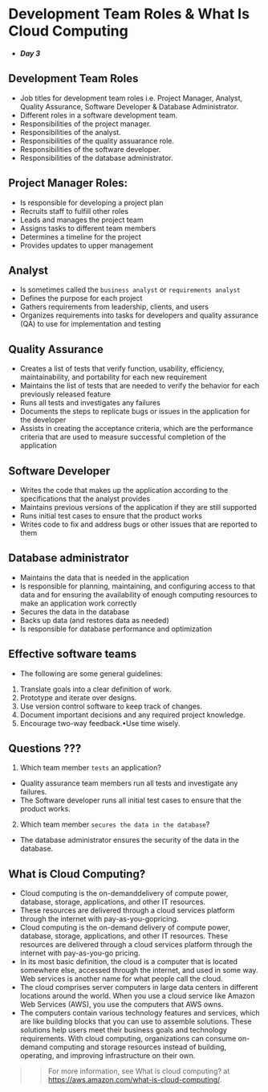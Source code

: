 # Development Team Roles & What Is Cloud Computing
- ***Day 3***

## Development Team Roles
- Job titles for development team roles i.e. Project Manager, Analyst, Quality Assurance, Software Developer & Database Administrator.
- Different roles in a software development team.
- Responsibilities of the project manager.
- Responsibilities of the analyst.
- Responsibilities of the quality assuarance role.
- Responsibilities of the software developer.
- Responsibilities of the database administrator.

## Project Manager Roles:
- Is responsible for developing a project plan
- Recruits staff to fulfill other roles
- Leads and manages the project team
- Assigns tasks to different team members
- Determines a timeline for the project
- Provides updates to upper management

## Analyst
- Is sometimes called the `business analyst` or `requirements analyst`
- Defines the purpose for each project
- Gathers requirements from leadership, clients, and users
- Organizes requirements into tasks for developers and quality assurance (QA) to use for implementation and testing

## Quality Assurance
- Creates a list of tests that verify function, usability, efficiency, maintainability, and portability for each new requirement
- Maintains the list of tests that are needed to verify the behavior for each previously released feature
- Runs all tests and investigates any failures
- Documents the steps to replicate bugs or issues in the application for the developer
- Assists in creating the acceptance criteria, which are the performance criteria that are used to measure successful completion of the application

## Software Developer
- Writes the code that makes up the application according to the specifications that the analyst provides
- Maintains previous versions of the application if they are still supported
- Runs initial test cases to ensure that the product works
- Writes code to fix and address bugs or other issues that are reported to them

## Database administrator
- Maintains the data that is needed in the application
- Is responsible for planning, maintaining, and configuring access to that data and for ensuring the availability of enough computing resources to make an application work correctly
- Secures the data in the database
- Backs up data (and restores data as needed)
- Is responsible for database performance and optimization

## Effective software teams
- The following are some general guidelines: 
1. Translate goals into a clear definition of work.
2. Prototype and iterate over designs.
3. Use version control software to keep track of changes.
4. Document important decisions and any required project knowledge.
5. Encourage two-way feedback.•Use time wisely.


## Questions ???
1. Which team member `tests` an application?
- Quality assurance team members run all tests and investigate any failures.
- The Software developer runs all initial test cases to ensure that the product works.

2. Which team member `secures the data in the database`?
- The database administrator ensures the security of the data in the database.


## What is Cloud Computing?
- Cloud computing is the on-demanddelivery of compute power, database, storage, applications, and other IT resources.
- These resources are delivered through a cloud services platform through the internet with pay-as-you-gopricing.
- Cloud computing is the on-demand delivery of compute power, database, storage, applications, and other IT resources. These resources are delivered through a cloud services platform through the internet with pay-as-you-go pricing.
- In its most basic definition, the cloud is a computer that is located somewhere else, accessed through the internet, and used in some way. Web services is another name for what people call the cloud.
- The cloud comprises server computers in large data centers in different locations around the world. When you use a cloud service like Amazon Web Services (AWS), you use the computers that AWS owns. 
- The computers contain various technology features and services, which are like building blocks that you can use to assemble solutions. These solutions help users meet their business goals and technology requirements. With cloud computing, organizations can consume on-demand computing and storage resources instead of building, operating, and improving infrastructure on their own.

>> For more information, see What is cloud computing? at https://aws.amazon.com/what-is-cloud-computing/.


